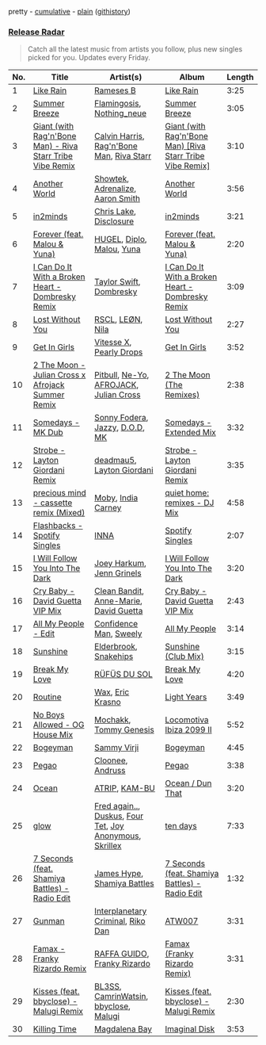 pretty - [cumulative](/playlists/cumulative/Release%20Radar.md) - [plain](/playlists/plain/37i9dQZEVXbsudmxBFKW7G) ([githistory](https://github.githistory.xyz/vitokorn/spotify-playlist-archive/blob/master/playlists/plain/37i9dQZEVXbsudmxBFKW7G))
### [Release Radar](https://open.spotify.com/playlist/37i9dQZEVXbsudmxBFKW7G)

> Catch all the latest music from artists you follow, plus new singles picked for you. Updates every Friday.

| No. | Title | Artist(s) | Album | Length |
|---|---|---|---|---|
| 1 | [Like Rain](https://open.spotify.com/track/5CAhPF67F9jxoNsASa48Lq) | [Rameses B](https://open.spotify.com/artist/06EfEcjc0vdvI6VNL0soIO) | [Like Rain](https://open.spotify.com/album/6NLgMBrfFOymoRQr560dmy) | 3:25 |
| 2 | [Summer Breeze](https://open.spotify.com/track/6n9SWpLfXIhtFM0d4jOTEq) | [Flamingosis](https://open.spotify.com/artist/75cW8FFekyCjj0mfZM1Gfb), [Nothing_neue](https://open.spotify.com/artist/71mmcQORsD8AGATawhRKT5) | [Summer Breeze](https://open.spotify.com/album/5a8VYhUePyJS2bsy3NXhMc) | 3:05 |
| 3 | [Giant (with Rag'n'Bone Man) - Riva Starr Tribe Vibe Remix](https://open.spotify.com/track/7wWLl0YVqTwEd8eYLlbH0a) | [Calvin Harris](https://open.spotify.com/artist/7CajNmpbOovFoOoasH2HaY), [Rag'n'Bone Man](https://open.spotify.com/artist/4f9iBmdUOhQWeP7dcAn1pf), [Riva Starr](https://open.spotify.com/artist/1TRFAJu3Cw64APToZaGk9D) | [Giant (with Rag'n'Bone Man) [Riva Starr Tribe Vibe Remix]](https://open.spotify.com/album/7FlK3Ia4z1DIo2GwnDK5Rz) | 3:10 |
| 4 | [Another World](https://open.spotify.com/track/5AjJk4nV07BeLxXFuxwPd9) | [Showtek](https://open.spotify.com/artist/3gk0OYeLFWYupGFRHqLSR7), [Adrenalize](https://open.spotify.com/artist/6GebWeCCtey5pbQepRYD6c), [Aaron Smith](https://open.spotify.com/artist/77qukKzmdI5BeMBR7WGUrN) | [Another World](https://open.spotify.com/album/5K3DstlwjgebkL7sJyghKJ) | 3:56 |
| 5 | [in2minds](https://open.spotify.com/track/3zaExCzGSQDEAI03RfneN0) | [Chris Lake](https://open.spotify.com/artist/5Igpc9iLZ3YGtKeYfSrrOE), [Disclosure](https://open.spotify.com/artist/6nS5roXSAGhTGr34W6n7Et) | [in2minds](https://open.spotify.com/album/23ZY4hbwasgBa1Se29POvY) | 3:21 |
| 6 | [Forever (feat. Malou & Yuna)](https://open.spotify.com/track/0WS1qLcXKsCGt5e3dqq30S) | [HUGEL](https://open.spotify.com/artist/5PlfkPxwCpRRWQJBxCa0By), [Diplo](https://open.spotify.com/artist/5fMUXHkw8R8eOP2RNVYEZX), [Malou](https://open.spotify.com/artist/5mU7ohKXRejACFS8eZIixp), [Yuna](https://open.spotify.com/artist/3kHVioJpVxlazAAKQ64pC1) | [Forever (feat. Malou & Yuna)](https://open.spotify.com/album/4nXpTQXjFGtB5n3vC76IBR) | 2:20 |
| 7 | [I Can Do It With a Broken Heart - Dombresky Remix](https://open.spotify.com/track/0hFF0aqyjDwDh6SQwRbTyx) | [Taylor Swift](https://open.spotify.com/artist/06HL4z0CvFAxyc27GXpf02), [Dombresky](https://open.spotify.com/artist/2GVtgxcx7jg5xVCZsIHSGN) | [I Can Do It With a Broken Heart - Dombresky Remix](https://open.spotify.com/album/3WNGsnTetig4bJbw2BMbK7) | 3:09 |
| 8 | [Lost Without You](https://open.spotify.com/track/7ikaNXd2hseoALG4yu0rsy) | [RSCL](https://open.spotify.com/artist/5pkU7zjIzHgfN1n91e51r3), [LEØN](https://open.spotify.com/artist/6WZbz166GpLmnIRWrQxGYB), [Nila](https://open.spotify.com/artist/1TSMEmfhW3tiPIjoYVusGY) | [Lost Without You](https://open.spotify.com/album/26wa33YnxTb3bmaig0U2ZD) | 2:27 |
| 9 | [Get In Girls](https://open.spotify.com/track/7vDuPpFdwldoItCGW8ATlL) | [Vitesse X](https://open.spotify.com/artist/7KPlumtsoyeN8Qp3EPxv7L), [Pearly Drops](https://open.spotify.com/artist/2eMb96S1ZJ1YQ7FhWAzWJL) | [Get In Girls](https://open.spotify.com/album/7dNFw2q9vuDR6anRLxr8vI) | 3:52 |
| 10 | [2 The Moon - Julian Cross x Afrojack Summer Remix](https://open.spotify.com/track/3gY2G19E5UFY9Bo4BtPkbN) | [Pitbull](https://open.spotify.com/artist/0TnOYISbd1XYRBk9myaseg), [Ne-Yo](https://open.spotify.com/artist/21E3waRsmPlU7jZsS13rcj), [AFROJACK](https://open.spotify.com/artist/4D75GcNG95ebPtNvoNVXhz), [Julian Cross](https://open.spotify.com/artist/1TRFjpBEneFJJloCqSC4sG) | [2 The Moon (The Remixes)](https://open.spotify.com/album/0kwED9Hwu9K0d9NLBBsAWd) | 2:38 |
| 11 | [Somedays - MK Dub](https://open.spotify.com/track/62V9oJrJoiQnO31ka1uVMa) | [Sonny Fodera](https://open.spotify.com/artist/39B7ChWwrWDs7zXlsu3MoP), [Jazzy](https://open.spotify.com/artist/7zAAwgV5Wqmvpb4GzvlRkP), [D.O.D](https://open.spotify.com/artist/0Cs47vvRsPgEfliBU9KDiB), [MK](https://open.spotify.com/artist/1yqxFtPHKcGcv6SXZNdyT9) | [Somedays - Extended Mix](https://open.spotify.com/album/242bHpaUgdBxC1tlhxbh8F) | 3:32 |
| 12 | [Strobe - Layton Giordani Remix](https://open.spotify.com/track/2So9vITovkovvxlVerZccz) | [deadmau5](https://open.spotify.com/artist/2CIMQHirSU0MQqyYHq0eOx), [Layton Giordani](https://open.spotify.com/artist/7mC3RkNNTV6p2j9w4F8Ip4) | [Strobe - Layton Giordani Remix](https://open.spotify.com/album/2lA6LPtr9O0HwNLDYEzzjm) | 3:35 |
| 13 | [precious mind - cassette remix (Mixed)](https://open.spotify.com/track/1xtyI7xuHnZ4vw2PfGiz9R) | [Moby](https://open.spotify.com/artist/3OsRAKCvk37zwYcnzRf5XF), [India Carney](https://open.spotify.com/artist/1P3aWqFIk6jRJ2IpxlHvGy) | [quiet home: remixes - DJ Mix](https://open.spotify.com/album/47CXvMxIBQlmwpJSYPhwhj) | 4:58 |
| 14 | [Flashbacks - Spotify Singles](https://open.spotify.com/track/73SQt1Bwp4BzPnUrsg7CrH) | [INNA](https://open.spotify.com/artist/2w9zwq3AktTeYYMuhMjju8) | [Spotify Singles](https://open.spotify.com/album/0WbsQdXEUVIjUWwJcaWkHE) | 2:07 |
| 15 | [I Will Follow You Into The Dark](https://open.spotify.com/track/35pemeoH29tHxI4dqmexp5) | [Joey Harkum](https://open.spotify.com/artist/72SpvqbeEYsAqZddWryI0m), [Jenn Grinels](https://open.spotify.com/artist/29SW70ZuhsWigpfcYkDUWA) | [I Will Follow You Into The Dark](https://open.spotify.com/album/5EOgQ30aRdVLlgh90DfEMT) | 3:20 |
| 16 | [Cry Baby - David Guetta VIP Mix](https://open.spotify.com/track/0bXIQ4vX2eqnLtUUKMS0Gh) | [Clean Bandit](https://open.spotify.com/artist/6MDME20pz9RveH9rEXvrOM), [Anne-Marie](https://open.spotify.com/artist/1zNqDE7qDGCsyzJwohVaoX), [David Guetta](https://open.spotify.com/artist/1Cs0zKBU1kc0i8ypK3B9ai) | [Cry Baby - David Guetta VIP Mix](https://open.spotify.com/album/0PFXDtFTCaRpaGLW1f8wsX) | 2:43 |
| 17 | [All My People - Edit](https://open.spotify.com/track/1BX9aPJoLvxTJsKn7xMSKz) | [Confidence Man](https://open.spotify.com/artist/0RwXnFrEoI8tltFvYpJgP6), [Sweely](https://open.spotify.com/artist/1SYJDHr7kjUL4LlfK1jJ9m) | [All My People](https://open.spotify.com/album/5mphRUgHGOOZetFKkHf8QB) | 3:14 |
| 18 | [Sunshine](https://open.spotify.com/track/272MwOctz5hm3edl3bhkEs) | [Elderbrook](https://open.spotify.com/artist/2vf4pRsEY6LpL5tKmqWb64), [Snakehips](https://open.spotify.com/artist/2FwJwEswyIUAljqgjNSHgP) | [Sunshine (Club Mix)](https://open.spotify.com/album/0EWyyXrHgtzBLP3vHrA2bv) | 3:15 |
| 19 | [Break My Love](https://open.spotify.com/track/3tqyv30P7pO53IAIUo8IeN) | [RÜFÜS DU SOL](https://open.spotify.com/artist/5Pb27ujIyYb33zBqVysBkj) | [Break My Love](https://open.spotify.com/album/52LgW9Zy9r1T3uVsT07Y6Y) | 4:20 |
| 20 | [Routine](https://open.spotify.com/track/7pr0jJIM17jEnvLnNO6VqO) | [Wax](https://open.spotify.com/artist/36kzCQhGfJzrLuZzrHweNV), [Eric Krasno](https://open.spotify.com/artist/6tQIsqw6DrDfdoPwOrOD6k) | [Light Years](https://open.spotify.com/album/0bf3519W3wgmPXssbEwfPk) | 3:49 |
| 21 | [No Boys Allowed - OG House Mix](https://open.spotify.com/track/5ECEMutDIhmSKM6MkJuVc3) | [Mochakk](https://open.spotify.com/artist/0rTh1tAdrEbdKZBTiiAQSo), [Tommy Genesis](https://open.spotify.com/artist/2qDdxfKUpYg8wc49KIuT3b) | [Locomotiva Ibiza 2099 II](https://open.spotify.com/album/6nIry8iPceW6XDXT8UTSUm) | 5:52 |
| 22 | [Bogeyman](https://open.spotify.com/track/1GjwboGNxJlQ65BQRjtyNm) | [Sammy Virji](https://open.spotify.com/artist/1GuqTQbuixFHD6eBkFwVcb) | [Bogeyman](https://open.spotify.com/album/7tSOUKrLrPRjmNWoGhNjJm) | 4:45 |
| 23 | [Pegao](https://open.spotify.com/track/0LmYyhrISLyWmZKyoNUs02) | [Cloonee](https://open.spotify.com/artist/7MdlXmq2HViAJWo9cf30sR), [Andruss](https://open.spotify.com/artist/6HZwb7Zbnvfo8u1sst4QrI) | [Pegao](https://open.spotify.com/album/6y1Fi9CczyD0QDxMKyMwGB) | 3:38 |
| 24 | [Ocean](https://open.spotify.com/track/2dKIusg2vyJKjMOycrY9Tt) | [ATRIP](https://open.spotify.com/artist/4fu0Er7pG6kZZa7Awf3NMI), [KAM-BU](https://open.spotify.com/artist/2FIE0at8itKGQVx1vfQ7JF) | [Ocean / Dun That](https://open.spotify.com/album/71wSqHigF26ztfRX3nBITa) | 3:20 |
| 25 | [glow](https://open.spotify.com/track/3i9QKRl5Ql3pgUfNdYBVTc) | [Fred again..](https://open.spotify.com/artist/4oLeXFyACqeem2VImYeBFe), [Duskus](https://open.spotify.com/artist/59MDSNIYoOY0WRYuodzJPD), [Four Tet](https://open.spotify.com/artist/7Eu1txygG6nJttLHbZdQOh), [Joy Anonymous](https://open.spotify.com/artist/3pK4EcflBpG1Kpmjk5LK2R), [Skrillex](https://open.spotify.com/artist/5he5w2lnU9x7JFhnwcekXX) | [ten days](https://open.spotify.com/album/3DQueEd1Ft9PHWgovDzPKh) | 7:33 |
| 26 | [7 Seconds (feat. Shamiya Battles) - Radio Edit](https://open.spotify.com/track/4HVELk51Nc1UF7jb1nzIRT) | [James Hype](https://open.spotify.com/artist/43BxCL6t4c73BQnIJtry5v), [Shamiya Battles](https://open.spotify.com/artist/3NTdPQSh0JSz5c5AGngQyE) | [7 Seconds (feat. Shamiya Battles) - Radio Edit](https://open.spotify.com/album/6i3MFLyojYO4kteUSnWaVG) | 1:32 |
| 27 | [Gunman](https://open.spotify.com/track/581XtO5wVBE75sIbhsi3E2) | [Interplanetary Criminal](https://open.spotify.com/artist/6uJ51uV5rYzu1MJkC4CceI), [Riko Dan](https://open.spotify.com/artist/3bICaFrkiRTZgXE5cMLv2y) | [ATW007](https://open.spotify.com/album/5vWIMn3AuJsvAZoOQe0CQk) | 3:31 |
| 28 | [Famax - Franky Rizardo Remix](https://open.spotify.com/track/2Oocj7yGn2oAKhh3Bg6RD2) | [RAFFA GUIDO](https://open.spotify.com/artist/5zvKbKHQcyZFvTYADnEkTQ), [Franky Rizardo](https://open.spotify.com/artist/2UgphhGSlC9QWgaZWUOCkl) | [Famax (Franky Rizardo Remix)](https://open.spotify.com/album/1Zw8fGD6Ba9SNR5CeTCA6G) | 3:31 |
| 29 | [Kisses (feat. bbyclose) - Malugi Remix](https://open.spotify.com/track/18jcuenWg8hfYdZee2lQfc) | [BL3SS](https://open.spotify.com/artist/6kbR2eL4hecj3rFwGOsYsI), [CamrinWatsin](https://open.spotify.com/artist/20rKUmFZsfv9GBXiv6R9d6), [bbyclose](https://open.spotify.com/artist/2UNjfzEkfsdWVDwnuD6vdH), [Malugi](https://open.spotify.com/artist/50udUOTR7dQUgyPwPuCLM6) | [Kisses (feat. bbyclose) - Malugi Remix](https://open.spotify.com/album/0ahPH3o9zxwGdxwEjDgxz5) | 2:30 |
| 30 | [Killing Time](https://open.spotify.com/track/7fvld2LGlUhz15CjeaLewh) | [Magdalena Bay](https://open.spotify.com/artist/1oPRcJUkloHaRLYx0olBLJ) | [Imaginal Disk](https://open.spotify.com/album/4HTy9WFTYooRjE9giTmzAF) | 3:53 |